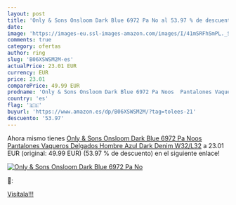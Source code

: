```yaml
---
layout: post
title: 'Only & Sons Onsloom Dark Blue 6972 Pa No al 53.97 % de descuento'
date: 
image: 'https://images-eu.ssl-images-amazon.com/images/I/41mSRFhSmPL._SL200_.jpg'
comments: true
category: ofertas
author: ring
slug: 'B06XSWSM2M-es'
actualPrice: 23.01 EUR
currency: EUR
price: 23.01
comparePrice: 49.99 EUR
prodname: 'Only & Sons Onsloom Dark Blue 6972 Pa Noos  Pantalones Vaqueros Delgados Hombre  Azul  Dark Denim   W32/L32'
country: 'es'
flag: '🇪🇸'
buyurl: 'https://www.amazon.es/dp/B06XSWSM2M/?tag=tolees-21'
descuento: '53.97'
---
```


Ahora mismo tienes [Only & Sons Onsloom Dark Blue 6972 Pa Noos  Pantalones Vaqueros Delgados Hombre  Azul  Dark Denim   W32/L32](https://www.amazon.es/dp/B06XSWSM2M/?tag=tolees-21) a 23.01 EUR (original: 49.99 EUR) (53.97 %  de descuento) en el siguiente enlace!

[![Only & Sons Onsloom Dark Blue 6972 Pa No](https://images-eu.ssl-images-amazon.com/images/I/41mSRFhSmPL._SL200_.jpg)](https://www.amazon.es/dp/B06XSWSM2M/?tag=tolees-21)

🔎:


[Visítala!!!](https://www.amazon.es/dp/B06XSWSM2M/?tag=tolees-21)
